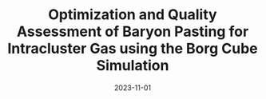 ---
title: "Optimization and Quality Assessment of Baryon Pasting for Intracluster Gas using the Borg Cube Simulation"
collection: "publications"
category: "fa_papers"
permalink: /publications/2023OJAp6E43K
link: https://ui.adsabs.harvard.edu/abs/2023OJAp....6E..43K/abstract
date: 2023-11-01
venue: "The Open Journal of Astrophysics"
citation: "Kéruzoré, F., Bleem, L. E., Buehlmann, M., et al. (2023), The Open Journal of Astrophysics, 6, 43."
---